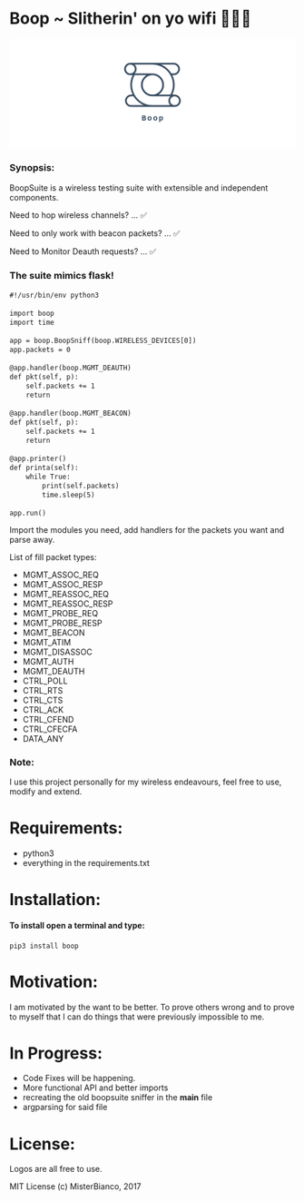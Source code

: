 Boop ~ Slitherin' on yo wifi 🐍🐍🐍
===

![alt text](Images/facebook_cover_photo_2.png)

### Synopsis:

BoopSuite is a wireless testing suite with extensible and independent components.

Need to hop wireless channels?         ... ✅

Need to only work with beacon packets? ... ✅

Need to Monitor Deauth requests?       ... ✅

### The suite mimics flask!

```
#!/usr/bin/env python3

import boop
import time

app = boop.BoopSniff(boop.WIRELESS_DEVICES[0])
app.packets = 0

@app.handler(boop.MGMT_DEAUTH)
def pkt(self, p):
    self.packets += 1
    return

@app.handler(boop.MGMT_BEACON)
def pkt(self, p):
    self.packets += 1
    return

@app.printer()
def printa(self):
    while True:
        print(self.packets)
        time.sleep(5)

app.run()

```

Import the modules you need, add handlers for the packets you want and parse away.

List of fill packet types:

* MGMT_ASSOC_REQ
* MGMT_ASSOC_RESP
* MGMT_REASSOC_REQ
* MGMT_REASSOC_RESP
* MGMT_PROBE_REQ
* MGMT_PROBE_RESP
* MGMT_BEACON
* MGMT_ATIM
* MGMT_DISASSOC
* MGMT_AUTH
* MGMT_DEAUTH
* CTRL_POLL
* CTRL_RTS
* CTRL_CTS
* CTRL_ACK
* CTRL_CFEND
* CTRL_CFECFA
* DATA_ANY

### Note:

I use this project personally for my wireless endeavours,
feel free to use, modify and extend.

# Requirements:

+ python3
+ everything in the requirements.txt

# Installation:

#### To install open a terminal and type:

```
pip3 install boop
```

# Motivation:

I am motivated by the want to be better. To prove others wrong and to prove
to myself that I can do things that were previously impossible to me.

# In Progress:

+ Code Fixes will be happening.
+ More functional API and better imports
+ recreating the old boopsuite sniffer in the __main__ file
+ argparsing for said file

# License:

Logos are all free to use.

MIT License
(c) MisterBianco, 2017
